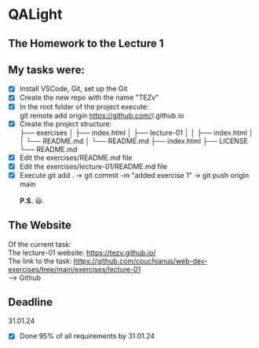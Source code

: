 # QALight
## The Homework to the Lecture 1

## My tasks were:
- [x] Install VSCode, Git, set up the Git<br>
- [x] Create the new repo with the name "TEZv"<br>
- [x] In the root folder of the project execute: <br>
  git remote add origin https://github.com/<Github name>/<Github name>.github.io<br>
- [x] Create the project structure:<br>
├── exercises
│   ├── index.html
│   ├── lecture-01
│   │   ├── index.html
│   │   └── README.md
│   └── README.md
├── index.html
├── LICENSE
└── README.md<br>
- [x] Edit the exercises/README.md file <br>
- [x] Edit the exercises/lecture-01/README.md file<br>
- [x] Execute git add . -> git commit -m "added exercise 1" -> git push origin main
<br><br>
**P.S.** 😃.

## The Website
Of the current task: <br>
The lecture-01 website: https://tezv.github.io/ <br>
The link to the task: https://github.com/couchjanus/web-dev-exercises/tree/main/exercises/lecture-01
<br />
--> Github

## Deadline
31.01.24 <br />

- [x] Done 95% of all requirements by 31.01.24